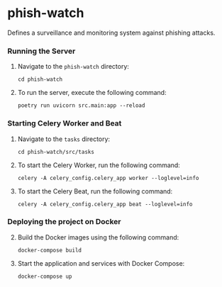 # phish-watch
Defines a surveillance and monitoring system against phishing attacks.

### Running the Server

1. Navigate to the `phish-watch` directory:

    ```
    cd phish-watch
    ```

2. To run the server, execute the following command:

    ```
    poetry run uvicorn src.main:app --reload
    ```

### Starting Celery Worker and Beat

1. Navigate to the `tasks` directory:

    ```
    cd phish-watch/src/tasks
    ```

2. To start the Celery Worker, run the following command:

    ```
    celery -A celery_config.celery_app worker --loglevel=info
    ```

3. To start the Celery Beat, run the following command:

    ```
    celery -A celery_config.celery_app beat --loglevel=info
    ```

### Deploying the project on Docker

2. Build the Docker images using the following command:

    ```
    docker-compose build
    ```

3. Start the application and services with Docker Compose:

    ```
    docker-compose up
    ```
